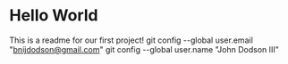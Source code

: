 # Hello World

This is a readme for our first project!
git config --global user.email "bnijdodson@gmail.com"
git config --global user.name "John Dodson III"
